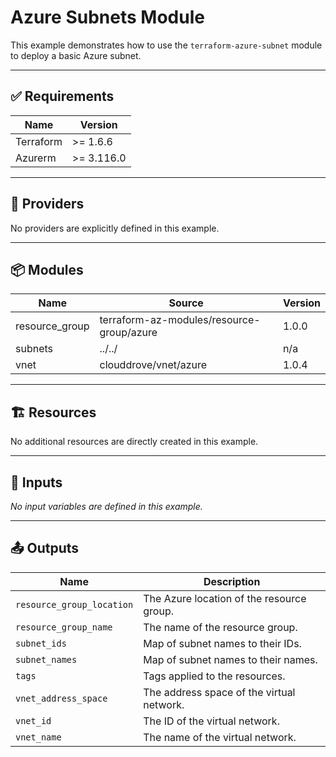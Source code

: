<!-- BEGIN_TF_DOCS -->

# Azure Subnets Module

This example demonstrates how to use the `terraform-azure-subnet` module to deploy a basic Azure subnet.

---

## ✅ Requirements

| Name      | Version   |
|-----------|-----------|
| Terraform | >= 1.6.6  |
| Azurerm   | >= 3.116.0 |

---

## 🔌 Providers

No providers are explicitly defined in this example.

---

## 📦 Modules

| Name            | Source                                      | Version |
|-----------------|---------------------------------------------|---------|
| resource_group   | terraform-az-modules/resource-group/azure  | 1.0.0   |
| subnets         | ../../                                      | n/a     |
| vnet            | clouddrove/vnet/azure                       | 1.0.4   |

---

## 🏗️ Resources

No additional resources are directly created in this example.

---

## 🔧 Inputs

_No input variables are defined in this example._

---

## 📤 Outputs

| Name                    | Description                                         |
|-------------------------|-----------------------------------------------------|
| `resource_group_location`| The Azure location of the resource group.           |
| `resource_group_name`    | The name of the resource group.                      |
| `subnet_ids`             | Map of subnet names to their IDs.                    |
| `subnet_names`           | Map of subnet names to their names.                  |
| `tags`                   | Tags applied to the resources.                        |
| `vnet_address_space`     | The address space of the virtual network.            |
| `vnet_id`                | The ID of the virtual network.                        |
| `vnet_name`              | The name of the virtual network.                      |

<!-- END_TF_DOCS -->

